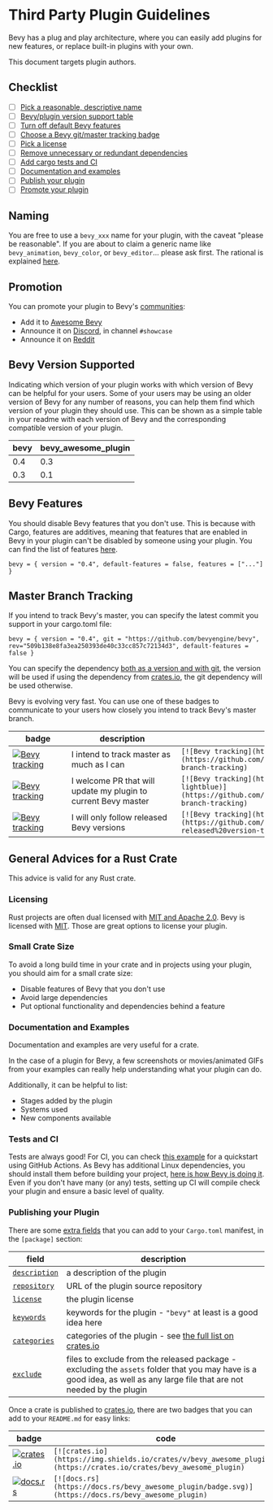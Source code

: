# Third Party Plugin Guidelines

Bevy has a plug and play architecture, where you can easily add plugins for new features, or replace built-in plugins with your own.

This document targets plugin authors.


## Checklist

* [ ] [Pick a reasonable, descriptive name](#naming)
* [ ] [Bevy/plugin version support table](#bevy-version-supported)
* [ ] [Turn off default Bevy features](#bevy-features)
* [ ] [Choose a Bevy git/master tracking badge](#master-branch-tracking)
* [ ] [Pick a license](#licensing)
* [ ] [Remove unnecessary or redundant dependencies](#small-crate-size)
* [ ] [Add cargo tests and CI](#tests-and-ci)
* [ ] [Documentation and examples](#documentation-and-examples)
* [ ] [Publish your plugin](#publishing-your-plugin)
* [ ] [Promote your plugin](#promotion)

## Naming

You are free to use a `bevy_xxx` name for your plugin, with the caveat "please be reasonable". If you are about to claim a generic name like `bevy_animation`, `bevy_color`, or `bevy_editor`... please ask first. The rational is explained [here](https://github.com/bevyengine/bevy/discussions/1202#discussioncomment-258907).

## Promotion

You can promote your plugin to Bevy's [communities](https://github.com/bevyengine/bevy#community):

* Add it to [Awesome Bevy](https://github.com/bevyengine/awesome-bevy)
* Announce it on [Discord](https://discord.gg/gMUk5Ph), in channel `#showcase`
* Announce it on [Reddit](https://reddit.com/r/bevy)

## Bevy Version Supported

Indicating which version of your plugin works with which version of Bevy can be helpful for your users. Some of your users may be using an older version of Bevy for any number of reasons, you can help them find which version of your plugin they should use. This can be shown as a simple table in your readme with each version of Bevy and the corresponding compatible version of your plugin.

|bevy|bevy_awesome_plugin|
|---|---|
|0.4|0.3|
|0.3|0.1|

## Bevy Features

You should disable Bevy features that you don't use. This is because with Cargo, features are additives, meaning that features that are enabled in Bevy in your plugin can't be disabled by someone using your plugin. You can find the list of features [here](cargo_features.md).
```
bevy = { version = "0.4", default-features = false, features = ["..."] }
```

## Master Branch Tracking

If you intend to track Bevy's master, you can specify the latest commit you support in your cargo.toml file:
```
bevy = { version = "0.4", git = "https://github.com/bevyengine/bevy", rev="509b138e8fa3ea250393de40c33cc857c72134d3", default-features = false }
```
You can specify the dependency [both as a version and with git](https://doc.rust-lang.org/cargo/reference/specifying-dependencies.html#multiple-locations), the version will be used if using the dependency from [crates.io](https://crates.io), the git dependency will be used otherwise.

Bevy is evolving very fast. You can use one of these badges to communicate to your users how closely you intend to track Bevy's master branch.

|<div style="width:100px">badge</div>|<div style="width:200px">description</div>|code|
|-|-|-|
|[![Bevy tracking](https://img.shields.io/badge/Bevy%20tracking-master-lightblue)](https://github.com/bevyengine/bevy/blob/master/docs/plugins_guidelines.md#master-branch-tracking)|I intend to track master as much as I can|`[![Bevy tracking](https://img.shields.io/badge/Bevy%20tracking-master-lightblue)](https://github.com/bevyengine/bevy/blob/master/docs/plugins_guidelines.md#master-branch-tracking)`|
|[![Bevy tracking](https://img.shields.io/badge/Bevy%20tracking-PR%20welcome-lightblue)](https://github.com/bevyengine/bevy/blob/master/docs/plugins_guidelines.md#master-branch-tracking)|I welcome PR that will update my plugin to current Bevy master|`[![Bevy tracking](https://img.shields.io/badge/Bevy%20tracking-PR%20welcome-lightblue)](https://github.com/bevyengine/bevy/blob/master/docs/plugins_guidelines.md#master-branch-tracking)`|
|[![Bevy tracking](https://img.shields.io/badge/Bevy%20tracking-master-lightblue)](https://github.com/bevyengine/bevy/blob/master/docs/plugins_guidelines.md#master-released%20version-tracking)|I will only follow released Bevy versions|`[![Bevy tracking](https://img.shields.io/badge/Bevy%20tracking-master-lightblue)](https://github.com/bevyengine/bevy/blob/master/docs/plugins_guidelines.md#master-released%20version-tracking)`|

## General Advices for a Rust Crate

This advice is valid for any Rust crate.

### Licensing

Rust projects are often dual licensed with [MIT and Apache 2.0](https://www.rust-lang.org/policies/licenses). Bevy is licensed with [MIT](https://github.com/bevyengine/bevy/blob/master/LICENSE). Those are great options to license your plugin.

### Small Crate Size

To avoid a long build time in your crate and in projects using your plugin, you should aim for a small crate size:

* Disable features of Bevy that you don't use
* Avoid large dependencies
* Put optional functionality and dependencies behind a feature

### Documentation and Examples

Documentation and examples are very useful for a crate.

In the case of a plugin for Bevy, a few screenshots or movies/animated GIFs from your examples can really help understanding what your plugin can do.

Additionally, it can be helpful to list:

* Stages added by the plugin
* Systems used
* New components available

### Tests and CI

Tests are always good! For CI, you can check [this example](https://github.com/actions-rs/meta/blob/master/recipes/quickstart.md) for a quickstart using GitHub Actions. As Bevy has additional Linux dependencies, you should install them before building your project, [here is how Bevy is doing it](https://github.com/bevyengine/bevy/blob/cf0e9f9968bb1bceb92a61cd773478675d35cbd6/.github/workflows/ci.yml#L39). Even if you don't have many (or any) tests, setting up CI will compile check your plugin and ensure a basic level of quality.

### Publishing your Plugin

There are some [extra fields](https://doc.rust-lang.org/cargo/reference/manifest.html) that you can add to your `Cargo.toml` manifest, in the `[package]` section:

|field|description|
|-|-|
|[`description`](https://doc.rust-lang.org/cargo/reference/manifest.html#the-description-field)|a description of the plugin|
|[`repository`](https://doc.rust-lang.org/cargo/reference/manifest.html#the-repository-field)|URL of the plugin source repository|
|[`license`](https://doc.rust-lang.org/cargo/reference/manifest.html#the-license-and-license-file-fields)|the plugin license|
|[`keywords`](https://doc.rust-lang.org/cargo/reference/manifest.html#the-keywords-field)|keywords for the plugin - `"bevy"` at least is a good idea here|
|[`categories`](https://doc.rust-lang.org/cargo/reference/manifest.html#the-categories-field)|categories of the plugin - see [the full list on crates.io](https://crates.io/categories)|
|[`exclude`](https://doc.rust-lang.org/cargo/reference/manifest.html#the-exclude-and-include-fields)|files to exclude from the released package - excluding the `assets` folder that you may have is a good idea, as well as any large file that are not needed by the plugin|

Once a crate is published to [crates.io](https://crates.io), there are two badges that you can add to your `README.md` for easy links:

|badge|code|
|-|-|
|[![crates.io](https://img.shields.io/crates/v/bevy)](https://crates.io/crates/bevy)|`[![crates.io](https://img.shields.io/crates/v/bevy_awesome_plugin)](https://crates.io/crates/bevy_awesome_plugin)`|
|[![docs.rs](https://docs.rs/bevy/badge.svg)](https://docs.rs/bevy)|`[![docs.rs](https://docs.rs/bevy_awesome_plugin/badge.svg)](https://docs.rs/bevy_awesome_plugin)`|
